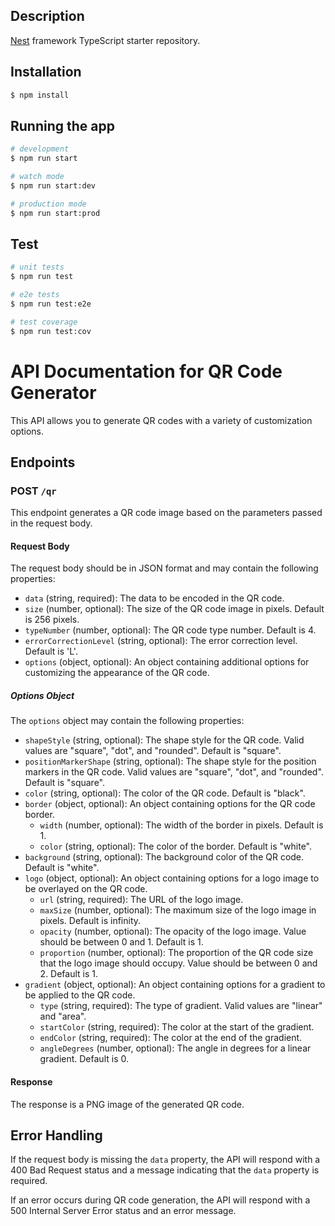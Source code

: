 
## Description

[Nest](https://github.com/nestjs/nest) framework TypeScript starter repository.

## Installation

```bash
$ npm install
```

## Running the app

```bash
# development
$ npm run start

# watch mode
$ npm run start:dev

# production mode
$ npm run start:prod
```

## Test

```bash
# unit tests
$ npm run test

# e2e tests
$ npm run test:e2e

# test coverage
$ npm run test:cov
```

# API Documentation for QR Code Generator

This API allows you to generate QR codes with a variety of customization options.

## Endpoints

### POST `/qr`

This endpoint generates a QR code image based on the parameters passed in the request body.

#### Request Body

The request body should be in JSON format and may contain the following properties:

- `data` (string, required): The data to be encoded in the QR code.
- `size` (number, optional): The size of the QR code image in pixels. Default is 256 pixels.
- `typeNumber` (number, optional): The QR code type number. Default is 4.
- `errorCorrectionLevel` (string, optional): The error correction level. Default is 'L'.
- `options` (object, optional): An object containing additional options for customizing the appearance of the QR code.

##### Options Object

The `options` object may contain the following properties:

- `shapeStyle` (string, optional): The shape style for the QR code. Valid values are "square", "dot", and "rounded". Default is "square".
- `positionMarkerShape` (string, optional): The shape style for the position markers in the QR code. Valid values are "square", "dot", and "rounded". Default is "square".
- `color` (string, optional): The color of the QR code. Default is "black".
- `border` (object, optional): An object containing options for the QR code border.
  - `width` (number, optional): The width of the border in pixels. Default is 1.
  - `color` (string, optional): The color of the border. Default is "white".
- `background` (string, optional): The background color of the QR code. Default is "white".
- `logo` (object, optional): An object containing options for a logo image to be overlayed on the QR code.
  - `url` (string, required): The URL of the logo image.
  - `maxSize` (number, optional): The maximum size of the logo image in pixels. Default is infinity.
  - `opacity` (number, optional): The opacity of the logo image. Value should be between 0 and 1. Default is 1.
  - `proportion` (number, optional): The proportion of the QR code size that the logo image should occupy. Value should be between 0 and 2. Default is 1.
- `gradient` (object, optional): An object containing options for a gradient to be applied to the QR code.
  - `type` (string, required): The type of gradient. Valid values are "linear" and "area".
  - `startColor` (string, required): The color at the start of the gradient.
  - `endColor` (string, required): The color at the end of the gradient.
  - `angleDegrees` (number, optional): The angle in degrees for a linear gradient. Default is 0.

#### Response

The response is a PNG image of the generated QR code.

## Error Handling

If the request body is missing the `data` property, the API will respond with a 400 Bad Request status and a message indicating that the `data` property is required.

If an error occurs during QR code generation, the API will respond with a 500 Internal Server Error status and an error message.
